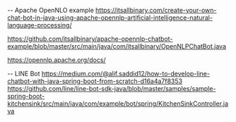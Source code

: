 -- Apache OpenNLO example
https://itsallbinary.com/create-your-own-chat-bot-in-java-using-apache-opennlp-artificial-intelligence-natural-language-processing/

https://github.com/itsallbinary/apache-opennlp-chatbot-example/blob/master/src/main/java/com/itsallbinary/OpenNLPChatBot.java

https://opennlp.apache.org/docs/

-- LINE Bot
https://medium.com/@alif.saddid12/how-to-develop-line-chatbot-with-java-spring-boot-from-scratch-d16a4a7f8353
https://github.com/line/line-bot-sdk-java/blob/master/samples/sample-spring-boot-kitchensink/src/main/java/com/example/bot/spring/KitchenSinkController.java
